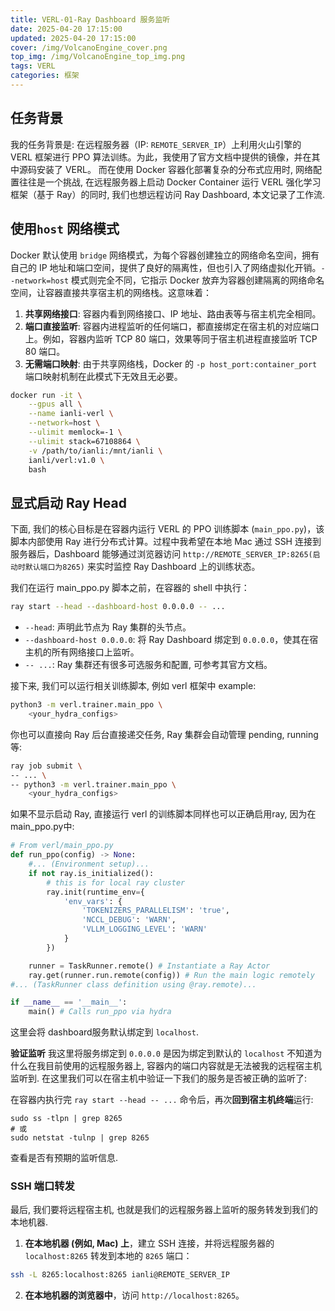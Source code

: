 ```yaml
---
title: VERL-01-Ray Dashboard 服务监听
date: 2025-04-20 17:15:00
updated: 2025-04-20 17:15:00
cover: /img/VolcanoEngine_cover.png
top_img: /img/VolcanoEngine_top_img.png
tags: VERL
categories: 框架
---
```


## 任务背景

我的任务背景是: 在远程服务器（IP: `REMOTE_SERVER_IP`）上利用火山引擎的 VERL 框架进行 PPO 算法训练。为此，我使用了官方文档中提供的镜像，并在其中源码安装了 VERL。 而在使用 Docker 容器化部署复杂的分布式应用时, 网络配置往往是一个挑战, 在远程服务器上启动 Docker Container 运行 VERL 强化学习框架（基于 Ray）的同时, 我们也想远程访问 Ray Dashboard, 本文记录了工作流. 

## 使用`host` 网络模式

Docker 默认使用 `bridge` 网络模式，为每个容器创建独立的网络命名空间，拥有自己的 IP 地址和端口空间，提供了良好的隔离性，但也引入了网络虚拟化开销。`--network=host` 模式则完全不同，它指示 Docker 放弃为容器创建隔离的网络命名空间，让容器直接共享宿主机的网络栈。这意味着：

1. **共享网络接口**: 容器内看到网络接口、IP 地址、路由表等与宿主机完全相同。
2. **端口直接监听**: 容器内进程监听的任何端口，都直接绑定在宿主机的对应端口上。例如，容器内监听 TCP 80 端口，效果等同于宿主机进程直接监听 TCP 80 端口。
3. **无需端口映射**: 由于共享网络栈，Docker 的 `-p host_port:container_port` 端口映射机制在此模式下无效且无必要。

```bash
docker run -it \
    --gpus all \
    --name ianli-verl \
    --network=host \
    --ulimit memlock=-1 \
    --ulimit stack=67108864 \
    -v /path/to/ianli:/mnt/ianli \
    ianli/verl:v1.0 \
    bash
```

## 显式启动 Ray Head

下面, 我们的核心目标是在容器内运行 VERL 的 PPO 训练脚本 (`main_ppo.py`)，该脚本内部使用 Ray 进行分布式计算。过程中我希望在本地 Mac 通过 SSH 连接到服务器后，Dashboard 能够通过浏览器访问 `http://REMOTE_SERVER_IP:8265(启动时默认端口为8265)` 来实时监控 Ray Dashboard 上的训练状态。

我们在运行 main_ppo.py 脚本之前，在容器的 shell 中执行：

``` Bash
ray start --head --dashboard-host 0.0.0.0 -- ...
```
- `--head`: 声明此节点为 Ray 集群的头节点。
- `--dashboard-host 0.0.0.0`: 将 Ray Dashboard 绑定到 `0.0.0.0`，使其在宿主机的所有网络接口上监听。
- `-- ...`: Ray 集群还有很多可选服务和配置, 可参考其官方文档。

接下来, 我们可以运行相关训练脚本, 例如 verl 框架中 example: 

```Bash
python3 -m verl.trainer.main_ppo \
	<your_hydra_configs>
```

你也可以直接向 Ray 后台直接递交任务, Ray 集群会自动管理 pending, running等:

```Bash
ray job submit \
-- ... \
-- python3 -m verl.trainer.main_ppo \
	<your_hydra_configs>
```

如果不显示启动 Ray, 直接运行 verl 的训练脚本同样也可以正确启用ray, 因为在 main_ppo.py中:

```Python
# From verl/main_ppo.py
def run_ppo(config) -> None:
    #... (Environment setup)...
    if not ray.is_initialized():
        # this is for local ray cluster
        ray.init(runtime_env={
            'env_vars': {
                'TOKENIZERS_PARALLELISM': 'true',
                'NCCL_DEBUG': 'WARN',
                'VLLM_LOGGING_LEVEL': 'WARN'
            }
        })

    runner = TaskRunner.remote() # Instantiate a Ray Actor
    ray.get(runner.run.remote(config)) # Run the main logic remotely
#... (TaskRunner class definition using @ray.remote)...

if __name__ == '__main__':
    main() # Calls run_ppo via hydra
```

这里会将 dashboard服务默认绑定到 `localhost`.

**验证监听** 我这里将服务绑定到 `0.0.0.0` 是因为绑定到默认的 `localhost` 不知道为什么在我目前使用的远程服务器上, 容器内的端口内容就是无法被我的远程宿主机监听到. 在这里我们可以在宿主机中验证一下我们的服务是否被正确的监听了: 

在容器内执行完 `ray start --head -- ...` 命令后，再次**回到宿主机终端**运行:

```
sudo ss -tlpn | grep 8265
# 或
sudo netstat -tulnp | grep 8265
```

查看是否有预期的监听信息. 

### SSH 端口转发

最后, 我们要将远程宿主机, 也就是我们的远程服务器上监听的服务转发到我们的本地机器.

1. **在本地机器 (例如, Mac) 上**，建立 SSH 连接，并将远程服务器的 `localhost:8265` 转发到本地的 `8265` 端口：

```Bash
ssh -L 8265:localhost:8265 ianli@REMOTE_SERVER_IP
```

2. **在本地机器的浏览器中**，访问 `http://localhost:8265`。
